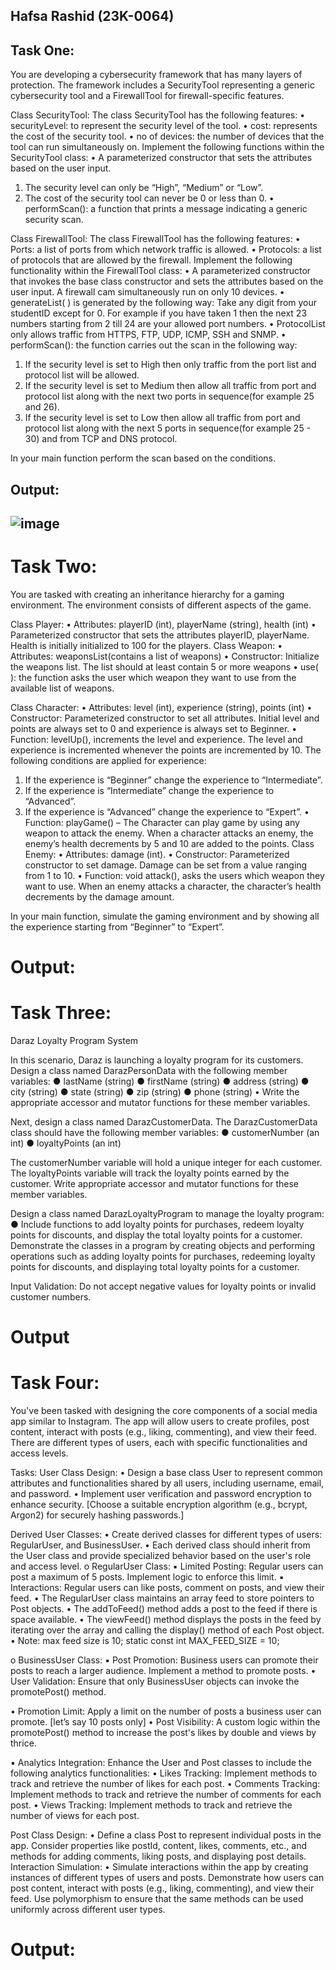 ## Hafsa Rashid (23K-0064)
## Task One:
You are developing a cybersecurity framework that has many layers of protection. The
framework includes a SecurityTool representing a generic cybersecurity tool and a FirewallTool
for firewall-specific features.

Class SecurityTool:
The class SecurityTool has the following features:
• securityLevel: to represent the security level of the tool.
• cost: represents the cost of the security tool.
• no of devices: the number of devices that the tool can run simultaneously on.
Implement the following functions within the SecurityTool class:
• A parameterized constructor that sets the attributes based on the user input.
1. The security level can only be “High”, “Medium” or “Low”.
2. The cost of the security tool can never be 0 or less than 0.
• performScan(): a function that prints a message indicating a generic security scan.

Class FirewallTool:
The class FirewallTool has the following features:
• Ports: a list of ports from which network traffic is allowed.
• Protocols: a list of protocols that are allowed by the firewall.
Implement the following functionality within the FirewallTool class:
• A parameterized constructor that invokes the base class constructor and sets the attributes
based on the user input. A firewall cam simultaneously run on only 10 devices.
• generateList( ) is generated by the following way: Take any digit from your studentID
except for 0. For example if you have taken 1 then the next 23 numbers starting from 2
till 24 are your allowed port numbers.
• ProtocolList only allows traffic from HTTPS, FTP, UDP, ICMP, SSH and SNMP.
• performScan(): the function carries out the scan in the following way:
1. If the security level is set to High then only traffic from the port list and protocol list
will be allowed.
2. If the security level is set to Medium then allow all traffic from port and protocol list
along with the next two ports in sequence(for example 25 and 26).
3. If the security level is set to Low then allow all traffic from port and protocol list
along with the next 5 ports in sequence(for example 25 - 30) and from TCP and DNS
protocol.

In your main function perform the scan based on the conditions.
## Output:
## ![image](https://github.com/hafsaa05/OOP/assets/142868426/8e3db9ce-4f89-4f36-81ea-7f13df09fa12)

# Task Two:
You are tasked with creating an inheritance hierarchy for a gaming environment. The
environment consists of different aspects of the game.

Class Player:
• Attributes: playerID (int), playerName (string), health (int)
• Parameterized constructor that sets the attributes playerID, playerName. Health is
initially initialized to 100 for the players.
Class Weapon:
• Attributes: weaponsList(contains a list of weapons)
• Constructor: Initialize the weapons list. The list should at least contain 5 or more
weapons
• use( ): the function asks the user which weapon they want to use from the available list of
weapons.

Class Character:
• Attributes: level (int), experience (string), points (int)
• Constructor: Parameterized constructor to set all attributes. Initial level and points are
always set to 0 and experience is always set to Beginner.
• Function: levelUp(), increments the level and experience. The level and experience is
incremented whenever the points are incremented by 10.
The following conditions are applied for experience:
1. If the experience is “Beginner” change the experience to “Intermediate”.
2. If the experience is “Intermediate” change the experience to “Advanced”.
3. If the experience is “Advanced” change the experience to “Expert”.
• Function: playGame() – The Character can play game by using any weapon to attack the
enemy. When a character attacks an enemy, the enemy’s health decrements by 5 and 10
are added to the points.
Class Enemy:
• Attributes: damage (int).
• Constructor: Parameterized constructor to set damage. Damage can be set from a value
ranging from 1 to 10.
• Function: void attack(), asks the users which weapon they want to use. When an enemy
attacks a character, the character’s health decrements by the damage amount.

In your main function, simulate the gaming environment and by showing all the experience
starting from “Beginner” to “Expert”.
# Output:

# Task Three:
Daraz Loyalty Program System

In this scenario, Daraz is launching a loyalty program for its customers.
Design a class named DarazPersonData with the following member variables:
● lastName (string)
● firstName (string)
● address (string)
● city (string)
● state (string)
● zip (string)
● phone (string)
• Write the appropriate accessor and mutator functions for these member variables.

Next, design a class named DarazCustomerData. The DarazCustomerData class should have the
following member variables:
● customerNumber (an int)
● loyaltyPoints (an int)

The customerNumber variable will hold a unique integer for each customer. The loyaltyPoints
variable will track the loyalty points earned by the customer. Write appropriate accessor and
mutator functions for these member variables.

Design a class named DarazLoyaltyProgram to manage the loyalty program:
● Include functions to add loyalty points for purchases, redeem loyalty points for discounts,
and display the total loyalty points for a customer.
Demonstrate the classes in a program by creating objects and performing operations such as
adding loyalty points for purchases, redeeming loyalty points for discounts, and displaying total
loyalty points for a customer.

Input Validation: Do not accept negative values for loyalty points or invalid customer
numbers.
# Output
# Task Four:
You've been tasked with designing the core components of a social media app similar to
Instagram. The app will allow users to create profiles, post content, interact with posts (e.g.,
liking, commenting), and view their feed. There are different types of users, each with specific
functionalities and access levels.

Tasks:
User Class Design:
• Design a base class User to represent common attributes and functionalities shared by all
users, including username, email, and password.
• Implement user verification and password encryption to enhance security.
[Choose a suitable encryption algorithm (e.g., bcrypt, Argon2) for securely hashing passwords.]

Derived User Classes:
• Create derived classes for different types of users: RegularUser, and BusinessUser.
• Each derived class should inherit from the User class and provide specialized behavior
based on the user's role and access level.
o RegularUser Class:
▪ Limited Posting: Regular users can post a maximum of 5 posts. Implement logic
to enforce this limit.
▪ Interactions: Regular users can like posts, comment on posts, and view their feed.
• The RegularUser class maintains an array feed to store pointers to Post
objects.
• The addToFeed() method adds a post to the feed if there is space available.
• The viewFeed() method displays the posts in the feed by iterating over the
array and calling the display() method of each Post object.
• Note: max feed size is 10; static const int MAX_FEED_SIZE = 10;

o BusinessUser Class:
▪ Post Promotion: Business users can promote their posts to reach a larger audience.
Implement a method to promote posts.
• User Validation: Ensure that only BusinessUser objects can invoke the
promotePost() method.

• Promotion Limit: Apply a limit on the number of posts a business user can
promote. [let’s say 10 posts only]
• Post Visibility: A custom logic within the promotePost() method to
increase the post's likes by double and views by thrice.

▪ Analytics Integration: Enhance the User and Post classes to include the following
analytics functionalities:
• Likes Tracking: Implement methods to track and retrieve the number of
likes for each post.
• Comments Tracking: Implement methods to track and retrieve the number
of comments for each post.
• Views Tracking: Implement methods to track and retrieve the number of
views for each post.

Post Class Design:
• Define a class Post to represent individual posts in the app. Consider properties like
postId, content, likes, comments, etc., and methods for adding comments, liking posts,
and displaying post details.
Interaction Simulation:
• Simulate interactions within the app by creating instances of different types of users and
posts. Demonstrate how users can post content, interact with posts (e.g., liking,
commenting), and view their feed. Use polymorphism to ensure that the same methods
can be used uniformly across different user types.
# Output:
